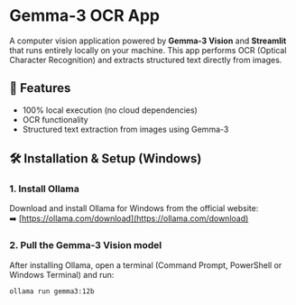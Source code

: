 # Gemma-3 OCR App

A computer vision application powered by **Gemma-3 Vision** and **Streamlit** that runs entirely locally on your machine. This app performs OCR (Optical Character Recognition) and extracts structured text directly from images.

## 🚀 Features
- 100% local execution (no cloud dependencies)
- OCR functionality
- Structured text extraction from images using Gemma-3

## 🛠️ Installation & Setup (Windows)

### 1. Install Ollama

Download and install Ollama for Windows from the official website:  
➡️ [https://ollama.com/download](https://ollama.com/download)

### 2. Pull the Gemma-3 Vision model

After installing Ollama, open a terminal (Command Prompt, PowerShell or Windows Terminal) and run:

```bash
ollama run gemma3:12b
